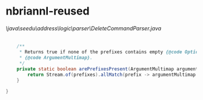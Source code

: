 # nbriannl-reused
###### \java\seedu\address\logic\parser\DeleteCommandParser.java
``` java
    /**
     * Returns true if none of the prefixes contains empty {@code Optional} values in the given
     * {@code ArgumentMultimap}.
     */
    private static boolean arePrefixesPresent(ArgumentMultimap argumentMultimap, Prefix... prefixes) {
        return Stream.of(prefixes).allMatch(prefix -> argumentMultimap.getValue(prefix).isPresent());
    }

}
```
